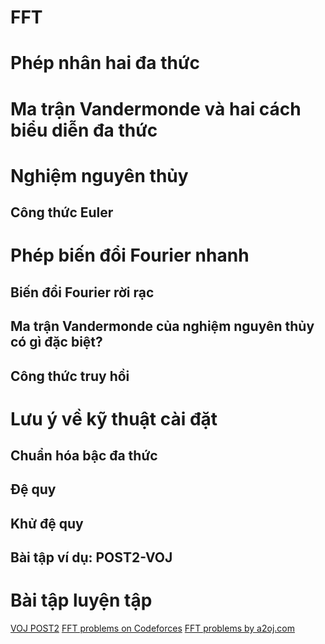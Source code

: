 # FFT

# Phép nhân hai đa thức

# Ma trận Vandermonde và hai cách biểu diễn đa thức

# Nghiệm nguyên thủy

## Công thức Euler

# Phép biến đổi Fourier nhanh

## Biến đổi Fourier rời rạc

## Ma trận Vandermonde của nghiệm nguyên thủy có gì đặc biệt?

## Công thức truy hồi

# Lưu ý về kỹ thuật cài đặt

## Chuẩn hóa bậc đa thức

## Đệ quy

## Khử đệ quy

## Bài tập ví dụ: POST2-VOJ

# Bài tập luyện tập
[VOJ POST2](http://vn.spoj.com/problems/POST2/)
[FFT problems on Codeforces](http://codeforces.com/problemset/tags/fft)
[FFT problems by a2oj.com](https://a2oj.com/Category.jsp?ID=42)